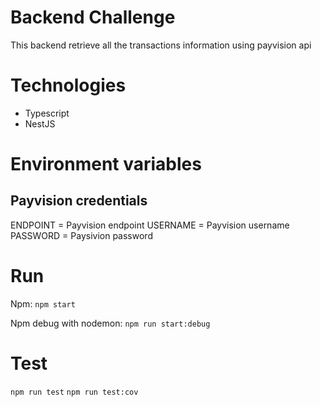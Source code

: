 # Backend Challenge

This backend retrieve all the transactions information using payvision api

# Technologies

- Typescript
- NestJS

# Environment variables
## Payvision credentials
ENDPOINT = Payvision endpoint
USERNAME = Payvision username
PASSWORD = Paysivion password

# Run
Npm:
`npm start`

Npm debug with nodemon:
`npm run start:debug`

# Test
`npm run test`
`npm run test:cov`